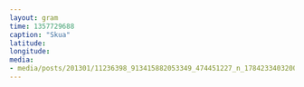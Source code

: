 ```yaml
---
layout: gram
time: 1357729688
caption: "Skua"
latitude: 
longitude: 
media:
- media/posts/201301/11236398_913415882053349_474451227_n_17842334032000351.jpg
---
```

